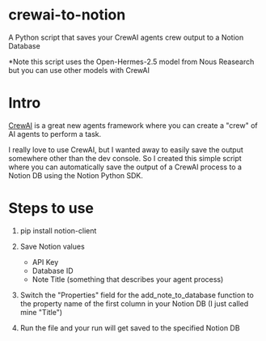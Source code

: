 # crewai-to-notion
A Python script that saves your CrewAI agents crew output to a Notion Database

*Note this script uses the Open-Hermes-2.5 model from Nous Reasearch but you can use other models with CrewAI

# Intro
[CrewAI]([url](https://github.com/joaomdmoura/crewAI)https://github.com/joaomdmoura/crewAI) is a great new agents framework where you can create a "crew" of AI agents to perform a task.

I really love to use CrewAI, but I wanted away to easily save the output somewhere other than the dev console. So I created this simple script where you can automatically save the output of a CrewAI process to a Notion DB using the Notion Python SDK.

# Steps to use

1. pip install notion-client

2. Save Notion values
   * API Key
   * Database ID
   * Note Title (something that describes your agent process)

3. Switch the "Properties" field for the add_note_to_database function to the property name of the first column in your Notion DB (I just called mine "Title")

4. Run the file and your run will get saved to the specified Notion DB

